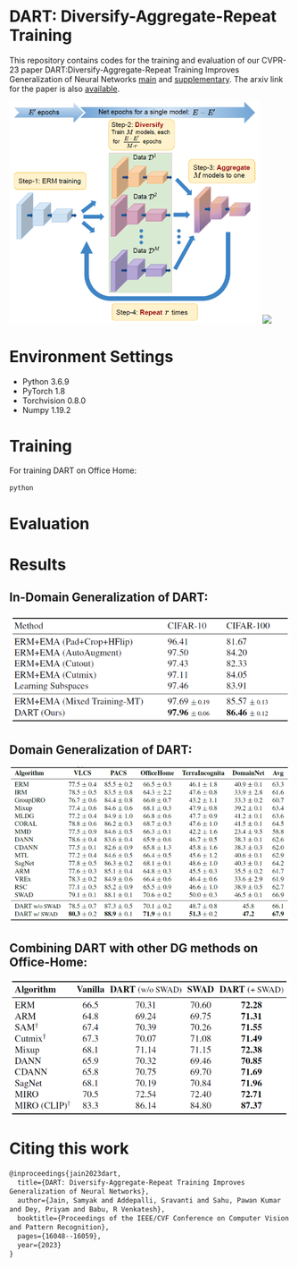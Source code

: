 # DART: Diversify-Aggregate-Repeat Training
This repository contains codes for the training and evaluation of our CVPR-23 paper DART:Diversify-Aggregate-Repeat Training Improves Generalization of Neural Networks [main](https://openaccess.thecvf.com/content/CVPR2023/papers/Jain_DART_Diversify-Aggregate-Repeat_Training_Improves_Generalization_of_Neural_Networks_CVPR_2023_paper.pdf) and [supplementary](https://openaccess.thecvf.com/content/CVPR2023/supplemental/Jain_DART_Diversify-Aggregate-Repeat_Training_CVPR_2023_supplemental.pdf). The arxiv link for the paper is also [available](https://arxiv.org/pdf/2302.14685.pdf).
<p float="left">
  <img src="./media/DART_pic.png" width="450" />
   <img src="./media/model_optimization_trajectory.gif" width="450" />
</p>


 # Environment Settings 
* Python 3.6.9
* PyTorch 1.8
* Torchvision 0.8.0
* Numpy 1.19.2



# Training
For training DART on Office Home: 
```
python  
```

# Evaluation

# Results
## In-Domain Generalization of DART:
<p float="center">
  <img src="./media/ID_results.png" width="600" />
 </p>
 
 ## Domain Generalization of DART:
 <p float="center">
   <img src="./media/DG_main_results.png" width="600" />
   </p>
   
   ## Combining DART with other DG methods on Office-Home:
   <p float="center">
   <img src="./media/DG_combined_results.png" width="600" />
</p>



# Citing this work
```
@inproceedings{jain2023dart,
  title={DART: Diversify-Aggregate-Repeat Training Improves Generalization of Neural Networks},
  author={Jain, Samyak and Addepalli, Sravanti and Sahu, Pawan Kumar and Dey, Priyam and Babu, R Venkatesh},
  booktitle={Proceedings of the IEEE/CVF Conference on Computer Vision and Pattern Recognition},
  pages={16048--16059},
  year={2023}
}
```
